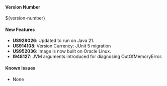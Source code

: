 #### Version Number
${version-number}

#### New Features
- **US929026**: Updated to run on Java 21.
- **US914108**: Version Currency: JUnit 5 migration
- **US952036**: Image is now built on Oracle Linux.
- **I948127**: JVM arguments introduced for diagnosing OutOfMemoryError.

#### Known Issues
- None
